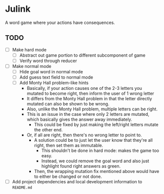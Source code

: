 # Julink

A word game where your actions have consequences.

## TODO

- [ ] Make hard mode
  - [ ] Abstract out game portion to different subcomponent of game
  - [ ] Verify word through reducer
- [ ] Make normal mode
  - [ ] Hide goal word in normal mode
  - [ ] Add guess text field to normal mode
  - [ ] Add Monty Hall problem-like hints
    - Basically, if your action causes one of the 2-3 letters you mutated to become right, then inform the user of 1 wrong letter
    - It differs from the Monty Hall problem in that the letter directly mutated can also be shown to be wrong.
    - Also, unlike the Monty Hall problem, multiple letters can be right.
    - This is an issue in the case where only 2 letters are mutated, which basically gives the answer away immediately.
      - This could be fixed by just making the left/right letters mutate the other end.
    - Or, if all are right, then there's no wrong letter to point to.
      - A solution could be to just let the user know that they're all right, then set them as immutable.
        - This shouldn't be done in hard mode: makes the game too easy.
        - Instead, we could remove the goal word and also just highlight found right answers as green.
      - Then, the wrapping mutation fix mentioned above would have to either be changed or not done.
- [ ] Add project dependencies and local development information to `README.md`